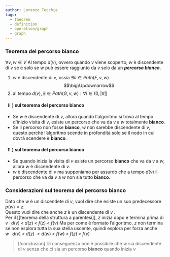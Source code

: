 ```yaml
---
author: Lorenzo Tecchia
tags:
  - theorem
  - definition
  - operation/graph
  - graph
---
```


### Teorema del percorso bianco
$\forall v,w \in V$
Al tempo $d(v)$, ovvero quando $v$ viene scoperto, $w$ è discendente di $v$ se e solo se $w$ può essere raggiunto da $v$ solo da un ***percorso bianco***.
1. $w$ è discendente di $v$, ossia $\exists \pi \in Path(F, v, w)$	
 $$\big\Updownarrow$$
 2. al tempo $d(v), \exists  ∈ Path(G, v, w) : \forall i \in  (0,|\pi|)$ 



#### $\Downarrow)$ sul teorema del percorso bianco
- Se $w$ è discendente di $v$, allora quando l'algoritmo si trova al tempo d'inizio visita di $v$, esiste un percorso che va da $v$ a $w$ totalmente **bianco**.
- Se il percorso non fosse **bianco**, $w$ non sarebbe discendente di $v$, questo perché l’algoritmo scende in profondità solo se il nodo in cui dovrà scendere è **bianco**.


#### $\Uparrow)$  sul teorema del percorso bianco
 - Se quando inizia la visita di $v$ esiste un percorso **bianco** che va da $v$ a $w$, allora $w$ è discendente di $v$.  
 - $w$ è discendente di $v$ ma supponiamo per assurdo che a tempo $d(v)$ il percorso che va da $v$ a $w$ non sia tutto **bianco**.



### Considerazioni sul teorema del percorso bianco
Dato che $w$ è un discendete di $v$, vuol dire che esiste un suo predecessore $p(w) = z$.  
Questo vuol dire che anche $z$ è un discendente di $v$ .  
Per il [[teorema della struttura a parentesi]], $z$ inizia dopo e termina prima di $v \;\;\; d(v)\;< \;d(z)\;<\;f(z)\;<\;f(v)$
Ma per come è formato l’algoritmo, $z$ non termina se non esplora tutta la sua stella uscente, quindi esplora per forza anche
$w\;\;\; d(v)\; < \;d(z)\; < d(w)\; < \;f(w)\; <\; f(z)\; <\; f(v)$
>[!conclusion]
> Di conseguenza non è possibile che $w$ sia discendente di $v$ senza che ci sia un percorso **bianco** quando inizia $v$

